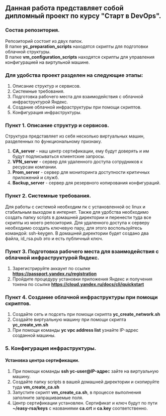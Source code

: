 ## Данная работа представляет собой дипломный проект по курсу "Старт в DevOps".

### Состав репозитория.
Репозиторий состоит из двух папок.   
В папке **yc_preparation_scripts** находятся скрипты для подготовки облачной структуры.  
В папке **vm_configuration_scripts** находятся скрипты для управления конфигурацией на виртульной машине.

### Для удобства проект разделен на следующие этапы:

1. Описание структур и сервисов.
2. Системные требования.
3. Подготовка рабочего места для взаимодействия с облачной инфраструктурой Яндекс.
4. Создание облачной инфраструктуры при помощи скриптов.
5. Конфигурация инфраструктуры.

### Пункт 1. Описание структур и сервисов.
Структура представляет из себя несколько виртуальных машин, разделенных по функциональному признаку.
1. **CA_server** - наш центр сертификации, ему будут доверять и им будут подписываться клиентские запросы.
2. **VPN_server** - сервер для удаленного доступа сотрудников к ресурсам компании.
3. **Prom_server** - сервер для мониторинга доступности критичных приложений и служб.
4. **Backup_server** - сервер для резервного копирования конфигураций.

### Пункт 2. Системные требования.
Для работы с системой необходим пк с установленной ос linux и стабильным выходом в интернет.
Также для удобства необходимо создать папку scripts в домашней директории и перенести туда все скрипты из моего репозитория.
Для удаленного доступа к серверу необходимо создать ключевую пару, для этого воспользуйтесь командой: ssh-keygen.
В домашней директории будет создано два файла, id_rsa.pub это и есть публичный ключ.

### Пункт 3. Подготовка рабочего места для взаимодействия с облачной инфраструктурой Яндекс.

1. Зарегистрируйте аккаунт по ссылке **https://passport.yandex.ru/registration**
2. Пройдите процедуру установки приложения Яндекс и получения токена по ссылке **https://cloud.yandex.ru/docs/cli/quickstart**

### Пункт 4. Создание облачной инфраструктуры при помощи скриптов.

1. Создайте сеть и подсеть при помощи скрипта **yc_create_network.sh**
2. Создайте виртуальную машину при помощи скрипта **yc_create_vm.sh**
3. При помощи команды **yc vpc address list** узнайте IP-адрес созданной машины.

### 5. Конфигурация инфраструктуры.

#### Установка центра сертификации.

1. При помощи команды **ssh yc-user@IP-адре**с зайте на виртуальную машину.
2. Создайте папку scripts в вашей домашней директории и скопируйте туда **vm_create_ca.sh**
4. Запустите скрипт **vm_create_ca.sh**, в процессе выполнения заполните запрашиваемые поля.
5. Центр сертификации установлен. Сертификат и ключ будут по пути **~/easy-rsa/keys** с названиями **ca.crt** и **ca.key** соответственно.


